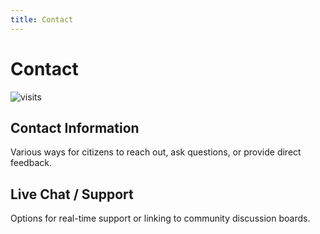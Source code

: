 ```yaml
---
title: Contact
---
```


# Contact

![visits](https://visit-counter.vercel.app/counter.png?page=https%3A%2F%2Fselwynpolit.github.io%2Fdemo2%2Fcontact&s=16&c=030303&bg=00000000&no=5&ff=electrolize&tb=&ta=+Views)

## Contact Information
Various ways for citizens to reach out, ask questions, or provide direct feedback.

## Live Chat / Support  
  Options for real-time support or linking to community discussion boards.

